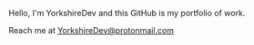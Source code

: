 Hello, I'm YorkshireDev and this GitHub is my portfolio of work.

Reach me at YorkshireDev@protonmail.com

<!---
YorkshireDev/YorkshireDev is a ✨ special ✨ repository because its `README.md` (this file) appears on your GitHub profile.
You can click the Preview link to take a look at your changes.
--->
